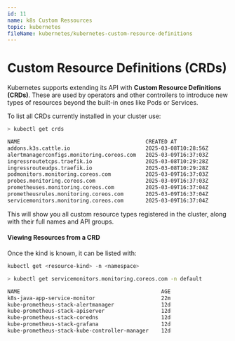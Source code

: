 ```yaml
---
id: 11
name: k8s Custom Ressources
topic: kubernetes
fileName: kubernetes/kubernetes-custom-resource-definitions
---
```


# Custom Resource Definitions (CRDs)

Kubernetes supports extending its API with **Custom Resource Definitions (CRDs)**. These are used by operators and other
controllers to introduce new types of resources beyond the built-in ones like Pods or Services.

To list all CRDs currently installed in your cluster use:

```bash
> kubectl get crds

NAME                                        CREATED AT
addons.k3s.cattle.io                        2025-03-08T10:28:56Z
alertmanagerconfigs.monitoring.coreos.com   2025-03-09T16:37:03Z
ingressroutetcps.traefik.io                 2025-03-08T10:29:28Z
ingressrouteudps.traefik.io                 2025-03-08T10:29:28Z
podmonitors.monitoring.coreos.com           2025-03-09T16:37:03Z
probes.monitoring.coreos.com                2025-03-09T16:37:03Z
prometheuses.monitoring.coreos.com          2025-03-09T16:37:04Z
prometheusrules.monitoring.coreos.com       2025-03-09T16:37:04Z
servicemonitors.monitoring.coreos.com       2025-03-09T16:37:04Z
```

This will show you all custom resource types registered in the cluster, along with their full names and API groups.

#### Viewing Resources from a CRD

Once the kind is known, it can be listed with:

```bash
kubectl get <resource-kind> -n <namespace>
```

```bash
> kubectl get servicemonitors.monitoring.coreos.com -n default

NAME                                             AGE
k8s-java-app-service-monitor                     22m
kube-prometheus-stack-alertmanager               12d
kube-prometheus-stack-apiserver                  12d
kube-prometheus-stack-coredns                    12d
kube-prometheus-stack-grafana                    12d
kube-prometheus-stack-kube-controller-manager    12d
```

